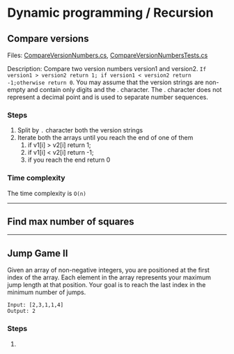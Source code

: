 # Dynamic programming / Recursion

## Compare versions

Files: [CompareVersionNumbers.cs](./CompareVersionNumbers.cs), 
[CompareVersionNumbersTests.cs](./CompareVersionNumbersTests.cs)

Description: Compare two version numbers version1 and version2.
`If version1 > version2 return 1; if version1 < version2 return -1;otherwise return 0`.
You may assume that the version strings are non-empty and contain only digits and the . character.
The . character does not represent a decimal point and is used to separate number sequences.

### Steps

1. Split by `.` character both the version strings
2. Iterate both the arrays until you reach the end of one of them
    1. if v1[i] > v2[i] return 1;
    2. if v1[i] < v2[i] return -1;
    3. if you reach the end return 0
    
### Time complexity 

The time complexity is `O(n)`
_________________

## Find max number of squares



_________________

## Jump Game II

Given an array of non-negative integers, you are  positioned at the first index of the array.
Each element in the array represents your maximum jump length at that position.
Your goal is to reach the last index in the minimum number of jumps.

```
Input: [2,3,1,1,4]
Output: 2

```

### Steps

1. 



